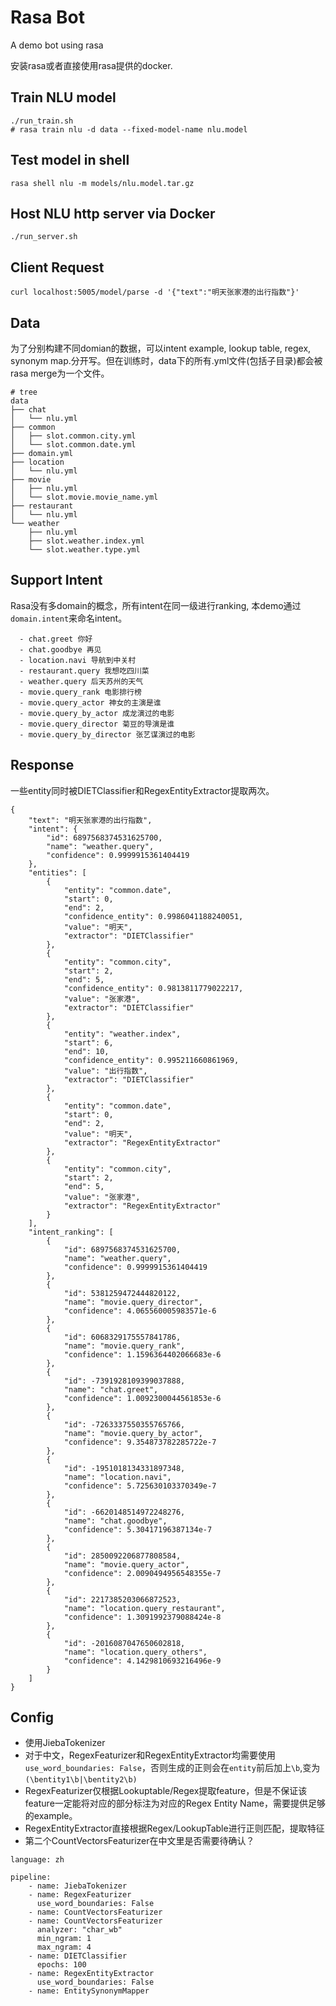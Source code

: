 # Rasa Bot

A demo bot using rasa

安装rasa或者直接使用rasa提供的docker.


## Train NLU model
```
./run_train.sh
# rasa train nlu -d data --fixed-model-name nlu.model
```

## Test model in shell
```
rasa shell nlu -m models/nlu.model.tar.gz
```

## Host NLU http server via Docker
```
./run_server.sh
```

## Client Request
```
curl localhost:5005/model/parse -d '{"text":"明天张家港的出行指数"}'
```


## Data

为了分别构建不同domian的数据，可以intent example, lookup table, regex, synonym map.分开写。但在训练时，data下的所有.yml文件(包括子目录)都会被rasa merge为一个文件。


```
# tree
data
├── chat
│   └── nlu.yml
├── common
│   ├── slot.common.city.yml
│   └── slot.common.date.yml
├── domain.yml
├── location
│   └── nlu.yml
├── movie
│   ├── nlu.yml
│   └── slot.movie.movie_name.yml
├── restaurant
│   └── nlu.yml
└── weather
    ├── nlu.yml
    ├── slot.weather.index.yml
    └── slot.weather.type.yml
```


## Support Intent

Rasa没有多domain的概念，所有intent在同一级进行ranking, 本demo通过`domain.intent`来命名intent。


```
  - chat.greet 你好
  - chat.goodbye 再见
  - location.navi 导航到中关村
  - restaurant.query 我想吃四川菜
  - weather.query 后天苏州的天气
  - movie.query_rank 电影排行榜
  - movie.query_actor 神女的主演是谁
  - movie.query_by_actor 成龙演过的电影
  - movie.query_director 菊豆的导演是谁
  - movie.query_by_director 张艺谋演过的电影
```

## Response

一些entity同时被DIETClassifier和RegexEntityExtractor提取两次。
```
{
    "text": "明天张家港的出行指数",
    "intent": {
        "id": 6897568374531625700,
        "name": "weather.query",
        "confidence": 0.9999915361404419
    },
    "entities": [
        {
            "entity": "common.date",
            "start": 0,
            "end": 2,
            "confidence_entity": 0.9986041188240051,
            "value": "明天",
            "extractor": "DIETClassifier"
        },
        {
            "entity": "common.city",
            "start": 2,
            "end": 5,
            "confidence_entity": 0.9813811779022217,
            "value": "张家港",
            "extractor": "DIETClassifier"
        },
        {
            "entity": "weather.index",
            "start": 6,
            "end": 10,
            "confidence_entity": 0.995211660861969,
            "value": "出行指数",
            "extractor": "DIETClassifier"
        },
        {
            "entity": "common.date",
            "start": 0,
            "end": 2,
            "value": "明天",
            "extractor": "RegexEntityExtractor"
        },
        {
            "entity": "common.city",
            "start": 2,
            "end": 5,
            "value": "张家港",
            "extractor": "RegexEntityExtractor"
        }
    ],
    "intent_ranking": [
        {
            "id": 6897568374531625700,
            "name": "weather.query",
            "confidence": 0.9999915361404419
        },
        {
            "id": 5381259472444820122,
            "name": "movie.query_director",
            "confidence": 4.065560005983571e-6
        },
        {
            "id": 6068329175557841786,
            "name": "movie.query_rank",
            "confidence": 1.1596364402066683e-6
        },
        {
            "id": -7391928109399037888,
            "name": "chat.greet",
            "confidence": 1.0092300044561853e-6
        },
        {
            "id": -7263337550355765766,
            "name": "movie.query_by_actor",
            "confidence": 9.354873782285722e-7
        },
        {
            "id": -1951018134331897348,
            "name": "location.navi",
            "confidence": 5.725630103370349e-7
        },
        {
            "id": -6620148514972248276,
            "name": "chat.goodbye",
            "confidence": 5.30417196387134e-7
        },
        {
            "id": 2850092206877808584,
            "name": "movie.query_actor",
            "confidence": 2.0090494956548355e-7
        },
        {
            "id": 2217385203066872523,
            "name": "location.query_restaurant",
            "confidence": 1.3091992379088424e-8
        },
        {
            "id": -2016087047650602818,
            "name": "location.query_others",
            "confidence": 4.1429810693216496e-9
        }
    ]
}
```

## Config
* 使用JiebaTokenizer
* 对于中文，RegexFeaturizer和RegexEntityExtractor均需要使用`use_word_boundaries: False`，否则生成的正则会在`entity`前后加上`\b`,变为`(\bentity1\b|\bentity2\b)`
* RegexFeaturizer仅根据Lookuptable/Regex提取feature，但是不保证该feature一定能将对应的部分标注为对应的Regex Entity Name，需要提供足够的example。
* RegexEntityExtractor直接根据Regex/LookupTable进行正则匹配，提取特征
* 第二个CountVectorsFeaturizer在中文里是否需要待确认？

```
language: zh

pipeline:
    - name: JiebaTokenizer
    - name: RegexFeaturizer 
      use_word_boundaries: False
    - name: CountVectorsFeaturizer
    - name: CountVectorsFeaturizer
      analyzer: "char_wb"
      min_ngram: 1
      max_ngram: 4
    - name: DIETClassifier
      epochs: 100
    - name: RegexEntityExtractor
      use_word_boundaries: False
    - name: EntitySynonymMapper
```

